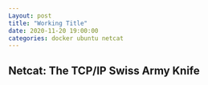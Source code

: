 ```yaml
---
Layout: post
title: "Working Title"
date: 2020-11-20 19:00:00
categories: docker ubuntu netcat
---
```


## **Netcat: The TCP/IP Swiss Army Knife**

<br>


